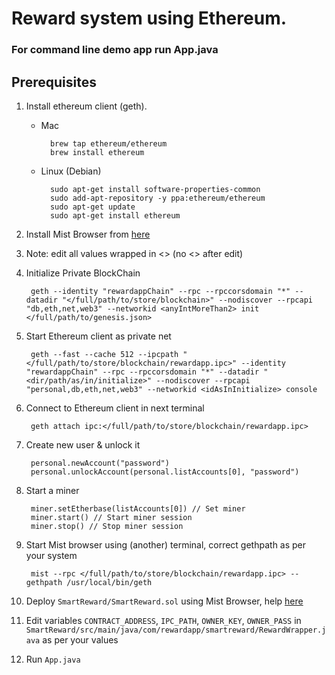 # Reward system using Ethereum.

### For command line demo app run App.java

## Prerequisites
1. Install ethereum client (geth).

    + Mac
    
            brew tap ethereum/ethereum
            brew install ethereum
      
    + Linux (Debian)
    
            sudo apt-get install software-properties-common
            sudo add-apt-repository -y ppa:ethereum/ethereum
            sudo apt-get update
            sudo apt-get install ethereum
      
2. Install Mist Browser from [here](https://github.com/ethereum/mist/releases)
3. Note: edit all values wrapped in <> (no <> after edit)
4. Initialize Private BlockChain

        geth --identity "rewardappChain" --rpc --rpccorsdomain "*" --datadir "</full/path/to/store/blockchain>" --nodiscover --rpcapi "db,eth,net,web3" --networkid <anyIntMoreThan2> init </full/path/to/genesis.json>

5. Start Ethereum client as private net 

        geth --fast --cache 512 --ipcpath "</full/path/to/store/blockchain/rewardapp.ipc>" --identity "rewardappChain" --rpc --rpccorsdomain "*" --datadir "<dir/path/as/in/initialize>" --nodiscover --rpcapi "personal,db,eth,net,web3" --networkid <idAsInInitialize> console
    
6. Connect to Ethereum client in next terminal
    
        geth attach ipc:</full/path/to/store/blockchain/rewardapp.ipc>
    
7. Create new user & unlock it
    
        personal.newAccount("password")
        personal.unlockAccount(personal.listAccounts[0], "password")
    
8. Start a miner
    
        miner.setEtherbase(listAccounts[0]) // Set miner
        miner.start() // Start miner session
        miner.stop() // Stop miner session
    
9. Start Mist browser using (another) terminal, correct gethpath as per your system

        mist --rpc </full/path/to/store/blockchain/rewardapp.ipc> --gethpath /usr/local/bin/geth
    
10. Deploy `SmartReward/SmartReward.sol` using Mist Browser, help [here](https://www.youtube.com/watch?v=lQ4USRtzWko)
11. Edit variables `CONTRACT_ADDRESS`, `IPC_PATH`, `OWNER_KEY`, `OWNER_PASS` in `SmartReward/src/main/java/com/rewardapp/smartreward/RewardWrapper.java` as per your values
12. Run `App.java`
